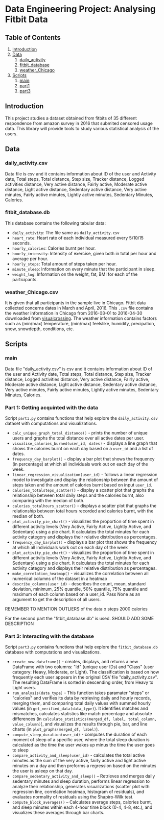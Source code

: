 # Data Engineering Project: Analysing Fitbit Data

## Table of Contents
1. [Introduction](#introduction)
2. [Data](#data)
    1. [daily_activity](#daily_activitycsv)
    2. [fitbit_database](#fitbit_databasedb)
    3. [weather_Chicago](#weather_chicagocsv)
3. [Scripts](#scripts)
    1. [main](#main)
    2. [part1](#part1)
    3. [part3](#part3)


## Introduction
This project studies a dataset obtained from fitbits of 35 different respondence from amazon survey in 2016 that submited censored usage data. This library will provide tools to study various statistical analysis of the users.

## Data

### daily_activity.csv
Data file is csv and it contains information about ID of the user and Activity date, Total steps, Total distance, Step size, Tracker distance, Logged activities distance, Very active distance, Fairly active, Moderate active distance, Light active distance, Sedentary active distance, Very active minutes, Fairly active minutes, Lightly active minutes, Sedentary Minutes, Calories. 

### fitbit_database.db
This database contains the following tabular data:
* `daily_activity`: The file same as `daily_activity.csv`
* `heart_rate`: Heart rate of each individual measured every 5/10/15 seconds.
* `hourly_calories`: Calories burnt per hour.
* `hourly_intensity`: Intensity of exercise, given both in total per hour and average per hour.
* `hourly_steps`: Total amount of steps taken per hour.
* `minute_sleep`: Information on every minute that the participant in sleep.
* `weight_log`: Information on the weight, fat, BMI for each of the participants.

### weather_Chicago.csv
It is given that all participants in the sample live in Chicago. Fitbit data collected concerns dates in March and April, 2016. This `.csv` file contains the weather information in Chicago from 2016-03-01 to 2016-04-30 downloaded from [visualcrossing](https://www.visualcrossing.com/weather-query-builder/). The weather information contains factors such as (min/max) temperature, (min/max) feelslike, humidity, precipation, snow, snowdepth, conditions, etc.

## Scripts

### main
Data file "daily_activity.csv" is csv and it contains information about ID of the user and Activity date, Total steps, Total distance, Step size, Tracker distance, Logged activities distance, Very active distance, Fairly active, Moderate active distance, Light active distance, Sedentary active distance, Very active minutes, Fairly active minutes, Lightly active minutes, Sedentary Minutes, Calories. 

### Part 1: Getting acquinted with the data
Script `part1.py` contains functions that help explore the `daily_activity.csv` dataset with computations and visualizations.
* `calc_unique_graph_total_distance()` - prints the number of unique users and graphs the total distance over all active dates per user.
* `visualise_calories_burned(user_id, dates)` - displays a line graph that shows the calories burnt on each day based on a `user_id` and a list of dates.
* `frequency_day_barplot()` - display a bar plot that shows the frequency (in percentage) at which all individuals work out on each day of the week.
* `linear_regression_visualization(user_id)` - follows a linear regression model to investigate and display the relationship between the amount of steps taken and the amount of calories burnt based on input `user_id`.
* `calories_totalsteps_scatter()` - display a scatter plot that graphs the relationship between total daily steps and the calories burnt, also comparing with the median of both.
* `calories_totalhours_scatter()` - displays a scatter plot that graphs the relationship between total hours recorded and calories burnt, with the median of both.
* `plot_activity_pie_chart()` - visualizes the proportion of time spent in different activity levels (Very Active, Fairly Active, Lightly Active, and Sedentary) using a pie chart. It calculates the total minutes for each activity category and displays their relative distribution as percentages.
* `frequency_day_barplot()` - displays a bar plot that shows the frequency at which all individuals work out on each day of the week
* `plot_activity_pie_chart()` - visualizes the proportion of time spent in different activity levels (Very Active, Fairly Active, Lightly Active, and Sedentary) using a pie chart. It calculates the total minutes for each activity category and displays their relative distribution as percentages.
* `make_correlation_heatmap()` - visualizes the correlation between all numerical columns of the dataset in a heatmap
* `describe_columns(user_id)` - describes the count, mean, standard deviation, minimum, 25% quantile, 50% quantile, 75% quantile and maximum of each column based on a user_id. Pass None as an argument to get the description of all users.

REMEMBER TO MENTION OUTLIERS of the data o steps 2000 calories

For the second part the "fitbit_database.db" is used. SHOULD ADD SOME DESCRIPTION

### Part 3: Interacting with the database
Script `part3.py` contains functions that help explore the `fitbit_database.db` database with computations and visualizations.
* `create_new_dataframe()` - creates, displays, and returns a new DataFrame with two columns: "Id" (unique user IDs) and "Class" (user category: Heavy, Moderate, or Light). The classification is based on how frequently each user appears in the original CSV file "daily_activity.csv". The resulting DataFrame is sorted in descending order, from Heavy to Light users.
* `run_analysis(data_type)` - This function takes paramater "steps" or "calories" and verifies its data by retrieving daily and hourly records, merging them, and comparing total daily values with summed hourly values (in `get_verified_data(data_type)`). It identifies matches and mismatches, calculates statistics like match percentage and absolute differences (in `calculate_statistics(merged_df, label, total_column, value_column)`), and visualizes the results through pie, bar, and line charts (in `plot_graphs(merged_df, label)`).
* `compute_sleep_duration(user_id)` - computes the duration of each moment of sleep of a specific user, where the total sleep duration is calculated as the time the user wakes up minus the time the user goes to sleep
* `compare_activity_and_sleep(user_id)` - calculates the total active minutes as the sum of the very active, fairly active and light active minutes on a day and then preforms a regression based on the minutes the user is asleep on that day.
* `compare_sedentary_activity_and_sleep()` – Retrieves and merges daily sedentary minutes and sleep duration, performs linear regression to analyze their relationship, generates visualizations (scatter plot with regression line, correlation heatmap, histogram of residuals), and evaluates normality of residuals using the Shapiro-Wilk test.
* `compute_block_averages()` – Calculates average steps, calories burnt, and sleep minutes within each 4-hour time block (0-4, 4-8, etc.), and visualizes these averages through bar charts.